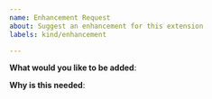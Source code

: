 ```yaml
---
name: Enhancement Request
about: Suggest an enhancement for this extension
labels: kind/enhancement

---
```


**What would you like to be added**:

**Why is this needed**:
